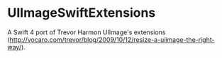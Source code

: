 # UIImageSwiftExtensions
A Swift 4 port of Trevor Harmon UIImage's extensions (http://vocaro.com/trevor/blog/2009/10/12/resize-a-uiimage-the-right-way/).
